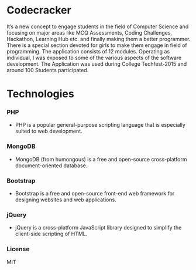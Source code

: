 # Codecracker

It’s a new concept to engage students in the field of Computer Science and focusing on major areas like MCQ Assessments, Coding Challenges, Hackathon, Learning Hub etc. and finally making them a better programmer. There is a special section devoted for girls to make them engage in field of programming. The application consists of 12 modules. Operating as individual, I was exposed to some of the various aspects of the software development. The Application was used during College Techfest-2015 and around 100 Students participated.


# Technologies


 ### PHP  
 * PHP is a popular general-purpose scripting language that is especially suited to web development. 
 ### MongoDB  
* MongoDB (from humongous) is a free and open-source cross-platform document-oriented database.

### Bootstrap
* Bootstrap is a free and open-source front-end web framework for designing websites and web applications. 

### jQuery
* jQuery is a cross-platform JavaScript library designed to simplify the client-side scripting of HTML.



### License


MIT




   
